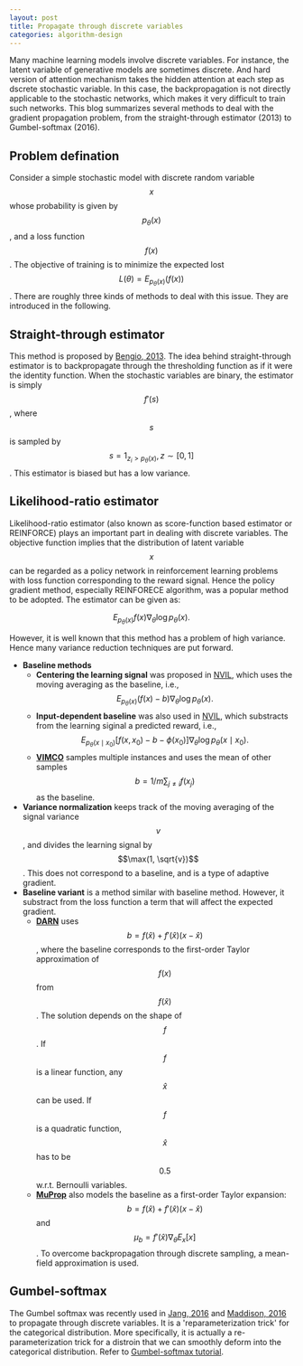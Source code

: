```yaml
---
layout: post
title: Propagate through discrete variables
categories: algorithm-design
---
```


Many machine learning models involve discrete variables. For instance, the latent variable of generative models are sometimes discrete. And hard version of attention mechanism takes the hidden attention at each step as dscrete stochastic variable. In this case, the backpropagation is not directly applicable to the stochastic networks, which makes it very difficult to train such networks. This blog summarizes several methods to deal with the gradient propagation problem, from the straight-through estimator (2013) to Gumbel-softmax (2016).

Problem defination
-------
Consider a simple stochastic model with discrete random variable $$x$$ whose probability is given by $$p_\theta(x)$$, and a loss function $$f(x)$$. The objective of training is to minimize the expected lost $$L(\theta)={E}_{p_\theta(x)}(f(x))$$. There are roughly three kinds of methods to deal with this issue. They are introduced in the following.

Straight-through estimator
-------
This method is proposed by [Bengio, 2013](https://arxiv.org/pdf/1308.3432.pdf). The idea behind straight-through estimator is to backpropagate through the thresholding function as if it were the identity function. When the stochastic variables are binary, the estimator is simply $$f'(s)$$, where $$s$$ is sampled by $$s=1_{z_i>p_\theta(x)},z\sim[0,1]$$. This estimator is biased but has a low variance.

Likelihood-ratio estimator
-------
Likelihood-ratio estimator (also known as score-function based estimator or REINFORCE) plays an important part in dealing with discrete variables. The objective function implies that the distribution of latent variable $$x$$ can be regarded as a policy network in reinforcement learning problems with loss function corresponding to the reward signal. Hence the policy gradient method, especially REINFORECE algorithm, was a popular method to be adopted. The estimator can be given as:

$$E_{p_\theta(x)}f(x) \nabla_\theta \log p_\theta(x).$$

However, it is well known that this method has a problem of high variance. Hence many variance reduction techniques are put forward.

  - **Baseline methods**
	- **Centering the learning signal** was proposed in [NVIL](https://arxiv.org/pdf/1402.0030.pdf), which uses the moving averaging as the baseline, i.e., $$E_{p_\theta(x)}(f(x)-b) \nabla_\theta \log p_\theta(x).$$
	- **Input-dependent baseline** was also used in [NVIL](https://arxiv.org/pdf/1402.0030.pdf), which substracts from the learning siginal a predicted reward, i.e., $$E_{p_\theta(x \mid x_0)}[f(x, x_0) -b-\phi(x_0)]\nabla_\theta \log p_\theta(x \mid x_0).$$
	- [**VIMCO**](https://arxiv.org/pdf/1602.06725.pdf) samples multiple instances and uses the mean of other samples $$b=1/m\sum_{j\ne i} f(x_j)$$ as the baseline.
  - **Variance normalization** keeps track of the moving averaging of the signal variance $$v$$, and divides the learning signal by $$\max(1, \sqrt{v})$$. This does not correspond to a baseline, and is a type of adaptive gradient.
  - **Baseline variant** is a method similar with baseline method. However, it substract from the loss function a term that will affect the expected gradient.
	- [**DARN**](https://arxiv.org/pdf/1310.8499.pdf) uses $$b=f(\hat{x}) + f'(\hat{x})(x-\hat{x})$$, where the baseline corresponds to the first-order Taylor approximation of $$f(x)$$ from $$f(\hat{x})$$. The solution depends on the shape of $$f$$. If $$f$$ is a linear function, any $$\hat{x}$$ can be used. If $$f$$ is a quadratic function, $$\hat{x}$$ has to be $$0.5$$ w.r.t. Bernoulli variables.
	- [**MuProp**](https://arxiv.org/pdf/1511.05176.pdf) also models the baseline as a first-order Taylor expansion: $$b=f(\hat{x}) + f'(\hat{x})(x-\hat{x})$$ and $$\mu_b=f'(\hat{x})\nabla_\theta E_x[x]$$. To overcome backpropagation through discrete sampling, a mean-field approximation is used.

Gumbel-softmax
-------
The Gumbel softmax was recently used in [Jang, 2016](https://arxiv.org/pdf/1611.01144.pdf) and [Maddison, 2016](https://arxiv.org/pdf/1611.00712.pdf) to propagate through discrete variables. It is a 'reparameterization trick' for the categorical distribution. More specifically, it is actually a re-parameterization trick for a distroin that we can smoothly deform into the categorical distribution. Refer to [Gumbel-softmax tutorial](http://blog.evjang.com/2016/11/tutorial-categorical-variational.html).
